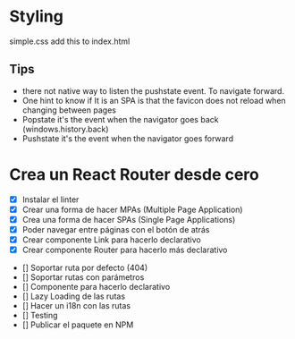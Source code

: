 # **Styling**
simple.css
add this to index.html
<link rel="stylesheet" href="https://cdn.simplecss.org/simple.min.css">

## Tips
- there not native way to listen the pushstate event. To navigate forward.
- One hint to know if It is an SPA is that the favicon does not reload when changing between pages
- Popstate it's the event when the navigator goes back (windows.history.back)
- Pushstate it's the event when the navigator goes forward


# Crea un React Router desde cero

- [x] Instalar el linter
- [x] Crear una forma de hacer MPAs (Multiple Page Application)
- [x] Crea una forma de hacer SPAs (Single Page Applications)
- [x] Poder navegar entre páginas con el botón de atrás
- [x] Crear componente Link para hacerlo declarativo
- [x] Crear componente Router para hacerlo más declarativo
- [] Soportar ruta por defecto (404)
- [] Soportar rutas con parámetros
- [] Componente <Route /> para hacerlo declarativo
- [] Lazy Loading de las rutas
- [] Hacer un i18n con las rutas
- [] Testing
- [] Publicar el paquete en NPM
